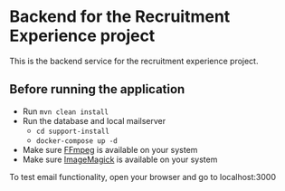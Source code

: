 # Backend for the Recruitment Experience project
This is the backend service for the recruitment experience project.

## Before running the application
* Run `mvn clean install`
* Run the database and local mailserver
  * `cd support-install`
  * `docker-compose up -d`
* Make sure [FFmpeg](https://ffmpeg.org/) is available on your system
* Make sure [ImageMagick](https://imagemagick.org/index.php) is available on your system

To test email functionality, open your browser and go to localhost:3000